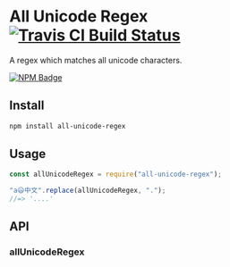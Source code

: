 # All Unicode Regex [![Travis CI Build Status](https://img.shields.io/travis/com/Richienb/all-unicode-regex/master.svg?style=for-the-badge)](https://travis-ci.com/Richienb/all-unicode-regex)

A regex which matches all unicode characters.

[![NPM Badge](https://nodei.co/npm/all-unicode-regex.png)](https://npmjs.com/package/all-unicode-regex)

## Install

```sh
npm install all-unicode-regex
```

## Usage

```js
const allUnicodeRegex = require("all-unicode-regex");

"a😃中文".replace(allUnicodeRegex, ".");
//=> '....'
```

## API

### allUnicodeRegex
